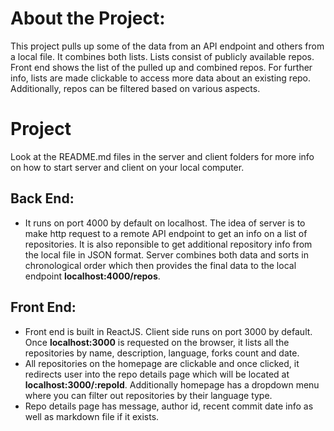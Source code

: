 # About the Project:
This project pulls up some of the data from an API endpoint and others from a local file. It combines both lists. Lists consist of publicly available repos. Front end shows the list of the pulled up and combined repos. For further info, lists are made clickable to access more data about an existing repo. Additionally, repos can be filtered based on various aspects. 

# Project
Look at the README.md files in the server and client folders for more info on how to start server and client on your local computer.

## Back End:
- It runs on port 4000 by default on localhost. The idea of server is to make http request to a remote API endpoint to get an info on a list of repositories. It is also reponsible to get additional repository info from the local file in JSON format. Server combines both data and sorts in chronological order which then provides the final data to the local endpoint **localhost:4000/repos**.

## Front End:
- Front end is built in ReactJS. Client side runs on port 3000 by default. Once **localhost:3000** is requested on the browser, it lists all the repositories by name, description, language, forks count and date.
- All repositories on the homepage are clickable and once clicked, it redirects user into the repo details page which will be located at **localhost:3000/:repoId**. Additionally homepage has a dropdown menu where you can filter out repositories by their language type.
- Repo details page has message, author id, recent commit date info as well as markdown file if it exists.